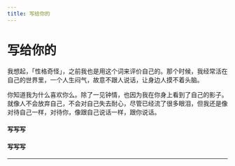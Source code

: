 ```yaml
---
title: 写给你的
---
```


# 写给你的

我想起，「性格奇怪」，之前我也是用这个词来评价自己的。那个时候，我经常活在自己的世界里，一个人生闷气，故意不跟人说话，让身边人摸不着头脑。

你知道我为什么喜欢你么。除了一见钟情，也因为我在你身上看到了自己的影子。就像人不会放弃自己，不会对自己失去耐心，尽管已经流了很多眼泪，但我还是像对待自己一样，对待你，像跟自己说话一样，跟你说话。

#### 写写写



#### 写写写



---

<script type="text/javascript" src="/include/tail.js"></script>
